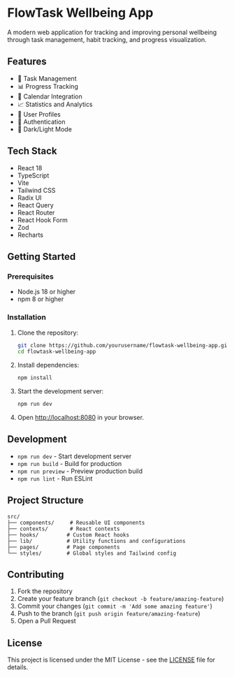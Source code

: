 # FlowTask Wellbeing App

A modern web application for tracking and improving personal wellbeing through task management, habit tracking, and progress visualization.

## Features

- 🎯 Task Management
- 📊 Progress Tracking
- 📅 Calendar Integration
- 📈 Statistics and Analytics
- 👤 User Profiles
- 🔐 Authentication
- 🌙 Dark/Light Mode

## Tech Stack

- React 18
- TypeScript
- Vite
- Tailwind CSS
- Radix UI
- React Query
- React Router
- React Hook Form
- Zod
- Recharts

## Getting Started

### Prerequisites

- Node.js 18 or higher
- npm 8 or higher

### Installation

1. Clone the repository:
   ```bash
   git clone https://github.com/yourusername/flowtask-wellbeing-app.git
   cd flowtask-wellbeing-app
   ```

2. Install dependencies:
   ```bash
   npm install
   ```

3. Start the development server:
   ```bash
   npm run dev
   ```

4. Open [http://localhost:8080](http://localhost:8080) in your browser.

## Development

- `npm run dev` - Start development server
- `npm run build` - Build for production
- `npm run preview` - Preview production build
- `npm run lint` - Run ESLint

## Project Structure

```
src/
├── components/     # Reusable UI components
├── contexts/       # React contexts
├── hooks/         # Custom React hooks
├── lib/           # Utility functions and configurations
├── pages/         # Page components
└── styles/        # Global styles and Tailwind config
```

## Contributing

1. Fork the repository
2. Create your feature branch (`git checkout -b feature/amazing-feature`)
3. Commit your changes (`git commit -m 'Add some amazing feature'`)
4. Push to the branch (`git push origin feature/amazing-feature`)
5. Open a Pull Request

## License

This project is licensed under the MIT License - see the [LICENSE](LICENSE) file for details.
